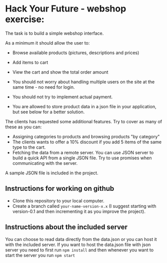 # Hack Your Future - webshop exercise:

The task is to build a simple webshop interface.

As a minimum it should allow the user to:
- Browse available products (pictures, descriptions and prices)
- Add items to cart
- View the cart and show the total order amount

- You should not worry about handling multiple users on the site at the same time - no need for login.
- You should not try to implement actual payment.
- You are allowed to store product data in a json file in your application, but see below for a better solution.

The clients has requested some additional features. Try to cover as many of these as you can:
- Assigning categories to products and browsing products "by category"
- The clients wants to offer a 10% discount if you add 5 items of the same type to the cart.
- Fetching the data from a remote server. You can use JSON server to build a quick API from a single JSON file. Try to use promises when communicating with the server.

A sample JSON file is included in the project.

## Instructions for working on github
- Clone this repository to your local computer.
- Create a branch called `your-name-version-x.x` (I suggest starting with version-0.1 and then incrementing it as you improve the project).

## Instructions about the included server
You can choose to read data directly from the data.json or you can host it with the included server. If you want to host the data.json file with json server you need to first run `npm install` and then whenever you want to start the server you run `npm start`
